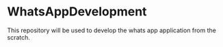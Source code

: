 # WhatsAppDevelopment
This repository will be used to develop the whats app application from the scratch.
